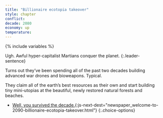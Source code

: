 ```yaml
---
title: "Billionaire ecotopia takeover"
style: chapter
conflict: 
decade: 2080
economy: up
temperature: 
---
```


{% include variables %}

Ugh. Awful hyper-capitalist Martians conquer the planet.
{:.leader-sentence}

Turns out they’ve been spending all of the past two decades building advanced war drones and bioweapons. Typical.

They claim all of the earth’s best resources as their own and start building tiny mini-utopias at the beautiful, newly restored natural forests and beaches.

- [Well, you survived the decade.](part-page_2090.html){:js-next-dest="newspaper_welcome-to-2090-billionaire-ecotopia-takeover.html"}
{:.choice-options}
